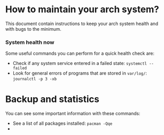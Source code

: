 # How to maintain your arch system?
This document contain instructions to keep your arch system health and with bugs to the minimum.

### System health now
Some useful commands you can perform for a quick health check are:

- Check if any system service entered in a failed state: `systemctl --failed`
- Look for general errors of programs that are stored in `var/log/`: `journalctl -p 3 -xb`

# Backup and statistics
You can see some important information with these commands:

- See a list of all packages installed: `pacman -Qqe`
-
